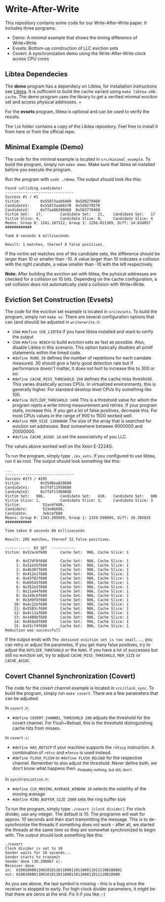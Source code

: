 # Write-After-Write

This repository contains some code for our Write-After-Write paper. It includes three porgrams:
- Demo: A minimal example that shows the timing difference of Write+Write
- Evsets: Bottom-up construction of LLC eviction sets
- Covert: A synchronization demo using the Write-After-Write clock across CPU cores

## Libtea Dependecies
The **demo** program has a dependecy on Libtea, for installation instructions see [Libtea](https://github.com/libtea/frameworks).
It is sufficient to build the cache variant using `make libtea-x86-cache`. 
The demo program uses the library to get a verified minimal eviciton set and access physical addresses. +

For the **evsets** program, libtea is optional and can be used to verify the results. 

The `lib` folder contains a copy of the Libtea repository. Feel free to install it from here or from the official repo.

## Minimal Example (Demo)
The code for the minimal example is located in `src/minimal_example`. To build the program, simply run 
`make demo`. Make sure that libtea ist installed before you execute the program.

Run the program with `sudo ./demo`. The output should look like this:
```
Found colliding candidate!
-------------------------------
Success #1 / #1
Victim:         0x55873aab6460  0x5d9270460
Candidate1:     0x55873aab6570  0x5d9270570
Candidate2:     0x7faa86208460  0x503770460
Victim Set:   17,        Candidate Set:   21,    Candidate Set:   17
Victim Slice: 4,         Candidate Slice: 0,     Candidate Slice: 4
Means: Group 0: 1241.187312, Group 1: 1256.021369, Diff: 14.834057
############

Took 0 seconds 4 milliseconds

Result: 1 matches, thereof 0 false positives.
```
If the victim set matches one of the candidate sets, the difference should be larger than 10 or smaller than -10. 
A value larger than 10 indicates a collision with the right candiate, a value smaller than -10 with the left respectively.

**Note:** After building the eviction set with libtea, the pyhsical addresses are checked for a collision on 10 bits. 
Depending on the cache configuration, a set collision does not automatically yield a collision with Write+Write.

## Eviction Set Construction (Evsets)
The code for the eviction set example is located in `src/evsets`. To build the program, simply run 
`make ev`. There are several configuration options that can (and should) be adjusted in `write+write.h`:
- Use `#define USE_LIBTEA` if you have libtea installed and want to verify the output
- Use `#define BENCH` to build eviction sets as fast as possible. Also, disable Libtea in this scenario. 
This option basically disables all printf statements within the timed code.
- `#define RUNS 30` defines the number of repetitions for each canidate measured. 30 should give a fairly
good detection rate but if performance doesn't matter, it does not hurt to increase this to 300 or so. 
- `#define CACHE_MISS_THRESHOLD 200` defines the cache miss threshold. This varies drastically across CPUs. In
virtualized environments, this is generally higher. For standard desktop level CPUs try something like 100. 
- `#define OUTLIER_THRESHOLD 1400` This is a threshold value for which the program rejets a write timing measurement
and retries. If your program stalls, increase this. If you get a lot of false positives, decrease this. For most CPUs
values in the range of 900 to 1500 worked well.
- `#define MEM_SIZE 13000000` The size of the array that is searched for eviction set addresses. Best somewhere between
9000000 and 20000000. 
- `#define CACHE_ASSOC 16` set the associativity of you LLC. 

The values above worked well on the Xeon E-2224G.

To run the program, simply type `./ev_sets`. If you configured to use libtea, run it as root.
The output should look something like this:

```
...
-------------------------------
Success #173 / #205
Victim:         0x55d0ea828680
Candidate1:     0x7fdf11958680
Candidate2:     0x7fdf11960680
Victim Set:   986,       Candidate Set:   410,   Candidate Set:   986
Victim Slice: 1,         Candidate Slice: 3,     Candidate Slice: 3
Victim:          52ac6f680,
Candidate:       533e06680,
Candidate:       3ebcaf680
Means: Group 0: 1343.205059, Group 1: 1359.590894, Diff: 16.385835
############

Time taken 0 seconds 98 milliseconds

Result: 205 matches, thereof 32 false positives.

-----------  EV SET  -----------
Victim: 0x52ac6f680      Cache Set:  986, Cache Slice: 1

     0: 0x57df0f680      Cache Set:  986, Cache Slice: 1
     1: 0x51e35f680      Cache Set:  986, Cache Slice: 1
     2: 0x4b30ff680      Cache Set:  986, Cache Slice: 1
     3: 0x412e1f680      Cache Set:  986, Cache Slice: 1
     4: 0x43f82f680      Cache Set:  986, Cache Slice: 1
     5: 0x60545f680      Cache Set:  986, Cache Slice: 1
     6: 0x352e5f680      Cache Set:  986, Cache Slice: 1
     7: 0x21a44f680      Cache Set:  986, Cache Slice: 1
     8: 0x349c6f680      Cache Set:  986, Cache Slice: 1
     9: 0x3d9f8f680      Cache Set:  986, Cache Slice: 1
    10: 0x4c22ef680      Cache Set:  986, Cache Slice: 1
    11: 0x5583cf680      Cache Set:  986, Cache Slice: 1
    12: 0x4c13af680      Cache Set:  986, Cache Slice: 1
    13: 0x3480bf680      Cache Set:  986, Cache Slice: 1
    14: 0x458a9f680      Cache Set:  986, Cache Slice: 1
    15: 0x55cf4f680      Cache Set:  986, Cache Slice: 1
Reduction was successfull
```
If the output ends with `The obtained eviction set is too small...`, you can retry or adjust the parametes.
If you get many false positives, try to adjust the `OUTLIER_THRESHOLD` or the `RUNS`. If you have a lot of
successes but still no eviction set, try to adjust `CACHE_MISS_THRESHOLD`, `MEM_SIZE` or `CACHE_ASSOC`.

## Covert Channel Synchronization (Covert)

The code for the covert channel example is located in `src/clock_sync`. To build the program, simply run 
`make covert`. There are a few parameters that can be adjusted. 

In `covert.h`:
- `#define COVERT_CHANNEL_THRESHOLD 200` adjusts the threshold for the covert channel.
For Flush+Reload, this is the threshold distinguishing cache hits from misses.

In `covert.c`:
- `#define HAS_RDTSCP` if your machine supports the `rdtscp` instruction. A combination of `rdtsc` and `mfence`
is used instead.
- `#define FLUSH_FLUSH` or `#define FLUSH_RELOAD` for the respective channel. Remember to also adjust the threshold.
Never define both, we don't know what happens then. <sub>Probably nothing, but still, don't.<sub>

In `synchronization.h`:
- `#define CLK_MOVING_AVERAGE_WINDOW 10` selects the volatility of the moving average
- `#define RING_BUFFER_SIZE 2000` sets the ring buffer size

To run the program, simply type `./covert [clock divider]`. For clock divider, use any integer. The default  is 10.
The programm will wait for approx. 10 seconds and then start transmitting the message. This is to de-synchronize the
threads if something does not work - after all, we started the threads at the same time so they are somewhat synchronized
to begin with. 
The output should look something like this:
```
./covert 
Clock divider is set to 10
Sender waits for 10 seconds...
Sender starts to transmit
Sender done (30.296867 s).
Receiver done.
in:  010010000110010101101100011011000110111100100001
out: 01001000011001010110110001101100011011110010000
```
As you see above, the last symbol is missing - this is a bug since the receiver is stopped to early. For high
clock divider parameters, it might be that there are zeros at the end. Fix it if you like ;-) 
